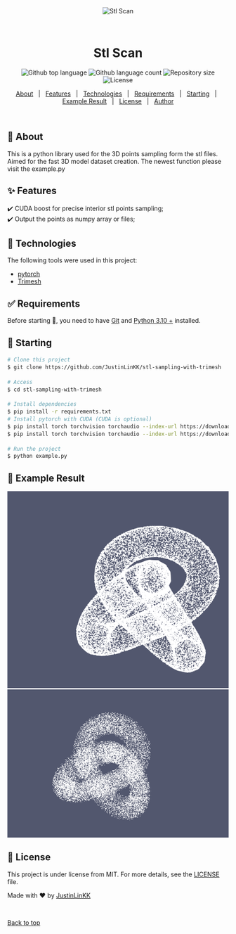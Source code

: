 <div align="center" id="top"> 
  <img src="./.github/app.gif" alt="Stl Scan" />

  &#xa0;

  <!-- <a href="https://stlscan.netlify.app">Demo</a> -->
</div>

<h1 align="center">Stl Scan</h1>

<p align="center">
  <img alt="Github top language" src="https://img.shields.io/github/languages/top/JustinLinKK/stl-sampling-with-trimesh?color=56BEB8">

  <img alt="Github language count" src="https://img.shields.io/github/languages/count/JustinLinKK/stl-sampling-with-trimesh?color=56BEB8">

  <img alt="Repository size" src="https://img.shields.io/github/repo-size/JustinLinKK/stl-sampling-with-trimesh?color=56BEB8">

  <img alt="License" src="https://img.shields.io/github/license/JustinLinKK/stl-sampling-with-trimesh?color=56BEB8">

  <!-- <img alt="Github issues" src="https://img.shields.io/github/issues/{{YOUR_GITHUB_USERNAME}}/stl-sampling-with-trimesh?color=56BEB8" /> -->

  <!-- <img alt="Github forks" src="https://img.shields.io/github/forks/{{YOUR_GITHUB_USERNAME}}/stl-sampling-with-trimesh?color=56BEB8" /> -->

  <!-- <img alt="Github stars" src="https://img.shields.io/github/stars/{{YOUR_GITHUB_USERNAME}}/stl-sampling-with-trimesh?color=56BEB8" /> -->
</p>

<!-- Status -->

<!-- <h4 align="center"> 
	🚧  Stl Scan 🚀 Under construction...  🚧
</h4> 

<hr> -->

<p align="center">
  <a href="#dart-about">About</a> &#xa0; | &#xa0; 
  <a href="#sparkles-features">Features</a> &#xa0; | &#xa0;
  <a href="#rocket-technologies">Technologies</a> &#xa0; | &#xa0;
  <a href="#white_check_mark-requirements">Requirements</a> &#xa0; | &#xa0;
  <a href="#checkered_flag-starting">Starting</a> &#xa0; | &#xa0;
  <a href="#checkered_flag-Example_Result">Example Result</a> &#xa0; | &#xa0;
  <a href="#memo-license">License</a> &#xa0; | &#xa0;
  <a href="https://github.com/JustinLinKK" target="_blank">Author</a>
</p>

<br>

## :dart: About ##

This is a python library used for the 3D points sampling form the stl files. Aimed for the fast 3D model dataset creation. The newest function please visit the example.py

## :sparkles: Features ##

:heavy_check_mark: CUDA boost for precise interior stl points sampling;\
:heavy_check_mark: Output the points as numpy array or files;

## :rocket: Technologies ##

The following tools were used in this project:

- [pytorch](https://torch.org/)
- [Trimesh](https://trimsh.org/trimesh.html)


## :white_check_mark: Requirements ##

Before starting :checkered_flag:, you need to have [Git](https://git-scm.com) and [Python 3.10 +](https://www.python.org/) installed.

## :checkered_flag: Starting ##

```bash
# Clone this project
$ git clone https://github.com/JustinLinKK/stl-sampling-with-trimesh

# Access
$ cd stl-sampling-with-trimesh

# Install dependencies
$ pip install -r requirements.txt
# Install pytorch with CUDA (CUDA is optional)
$ pip install torch torchvision torchaudio --index-url https://download.pytorch.org/whl/cu118
$ pip install torch torchvision torchaudio --index-url https://download.pytorch.org/whl/cpu

# Run the project
$ python example.py

```

## :checkered_flag: Example Result ##
<p align="center">
 <img text="Example Result of boundary sampling" src="https://github.com/JustinLinKK/stl-sampling-with-trimesh/blob/main/Boundary_sampling.png">
 <img text="Example Result of interior sampling" src="https://github.com/JustinLinKK/stl-sampling-with-trimesh/blob/main/Interior_Sampling.png">
</p>


## :memo: License ##

This project is under license from MIT. For more details, see the [LICENSE](LICENSE.md) file.


Made with :heart: by <a href="https://github.com/JustinLinKK" target="_blank">JustinLinKK</a>

&#xa0;

<a href="#top">Back to top</a>
